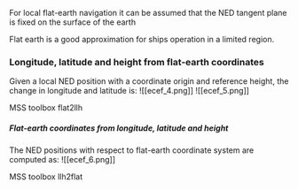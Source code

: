 For local flat-earth navigation it can be assumed that the NED tangent plane is fixed on the surface of the earth

Flat earth is a good approximation for ships operation in a limited region.

### Longitude, latitude and height from flat-earth coordinates
Given a local NED position with a coordinate origin and reference height, the change in longitude and latitude is:
![[ecef_4.png]]
![[ecef_5.png]]

MSS toolbox flat2llh

##### Flat-earth coordinates from longitude, latitude and height
The NED positions with respect to flat-earth coordinate system are computed as:
![[ecef_6.png]]

MSS toolbox llh2flat


